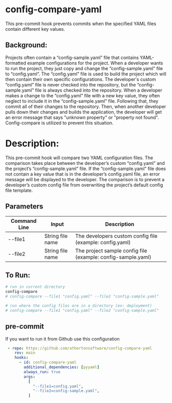 <!--
Copyright 2023 Tony Akocs
SPDX-License-Identifier: MIT
-->
# config-compare-yaml
This pre-commit hook prevents commits when the specified YAML files contain different key values.

## Background:
Projects often contain a “config-sample.yaml” file that contains YAML-formatted example 
configurations for the project. When a developer wants to run the project, they just 
copy and change the “config-sample.yaml” file to “config.yaml”. The “config.yaml” file 
is used to build the project which will then contain their own specific configurations. 
The developer's custom “config.yaml” file is never checked into the repository, but 
the “config-sample.yaml” file is always checked into the repository. When a developer 
makes a change to the “config.yaml” file with a new key value, they often neglect to 
include it in the “config-sample.yaml” file. Following that, they commit all of their 
changes to the repository. Then, when another developer pulls down their changes and 
builds the application, the developer will get an error message that says 
"unknown property" or "property not found". Config-compare is utilized to prevent 
this situation.

# Description:
This pre-commit hook will compare two YAML configuration files. The comparison takes 
place between the developer’s custom “config.yaml” and the project’s 
“config-sample.yaml” file. If the “config-sample.yaml” file does not contain a key 
value that is in the developer’s config.yaml file, an error message will be displayed 
to the developer. The comparison is to prevent a developer’s custom config file from 
overwriting the project’s default config file template.

## Parameters
| Command Line    | Input                   | Description                                                    |
| --------------- | ----------------------- | -------------------------------------------------------------- |
| --file1         |  String file name       | The developers custom config file (example: config.yaml)       |
| --file2         |  String file name       | The project sample config file (example: config-sample.yaml)   |

## To Run:

```bash
# run in current directory
config-compare
# config-compare --file1 "config.yaml" --file2 "config-sample.yaml"

# run where the config files are in a directory (ex: deployment)
# config-compare --file1 "config.yaml" --file2 "config-sample.yaml"
```


## pre-commit
If you want to run it from Github use this configuration
```yaml
 - repo: https://github.com/athertonsoftware/config-compare-yaml
    rev: main
    hooks:
      - id: config-compare-yaml
        additional_dependencies: [pyyaml]
        always_run: true
        args:
          [
            "--file1=config.yaml",
            "--file2=config-sample.yaml",
          ]
```

